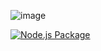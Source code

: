 ![image](https://user-images.githubusercontent.com/49792104/148695582-47573ca8-269d-49a2-804b-7d075dcec8cb.png)

[![Node.js Package](https://github.com/nilanjansiromani/pico-logger/actions/workflows/npm-publish.yml/badge.svg)](https://github.com/nilanjansiromani/pico-logger/actions/workflows/npm-publish.yml)